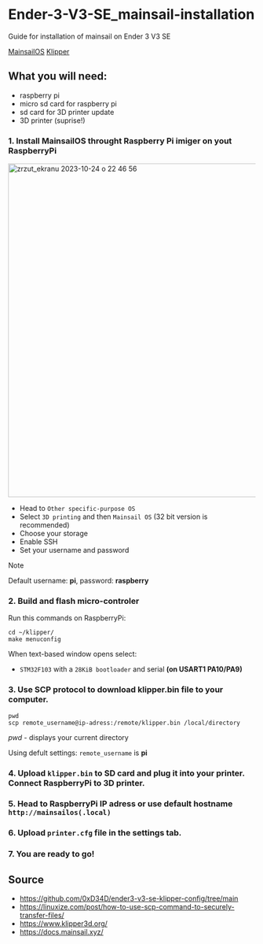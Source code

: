 # Ender-3-V3-SE_mainsail-installation
Guide for installation of mainsail on Ender 3 V3 SE

[MainsailOS](https://docs.mainsail.xyz/)
[Klipper](https://www.klipper3d.org/)

## What you will need:
- raspberry pi
- micro sd card for raspberry pi
- sd card for 3D printer update
- 3D printer (suprise!)

### 1. Install MainsailOS throught Raspberry Pi imiger on yout RaspberryPi
<img width="678" alt="zrzut_ekranu 2023-10-24 o 22 46 56" src="https://github.com/Kruszewski/Ender-3-V3-SE_mainsail-installation/assets/58085942/76ae2dc6-adee-4b42-9ac3-5c452a7dcff5">

- Head to ```Other specific-purpose OS```
- Select ```3D printing``` and then ```Mainsail OS``` (32 bit version is recommended)
- Choose your storage
- Enable SSH
- Set your username and password

> [!NOTE]
> Default username: **pi**, password: **raspberry**
  
### 2. Build and flash micro-controler


Run this commands on RaspberryPi:
```
cd ~/klipper/
make menuconfig
```

When text-based window opens select:
- ```STM32F103``` with a ```28KiB bootloader``` and serial **(on USART1 PA10/PA9)**
### 3. Use SCP protocol to download **klipper.bin** file to your computer.

```
pwd
scp remote_username@ip-adress:/remote/klipper.bin /local/directory
```
*pwd* - displays your current directory

Using defult settings:
```remote_username``` is **pi**

### 4. Upload ```klipper.bin``` to SD card and plug it into your printer. Connect RaspberryPi to 3D printer.
### 5. Head to RaspberryPi IP adress or use default hostname ```http://mainsailos(.local)```
### 6. Upload ```printer.cfg``` file in the settings tab.
### 7. You are ready to go!








## **Source**
- https://github.com/0xD34D/ender3-v3-se-klipper-config/tree/main
- https://linuxize.com/post/how-to-use-scp-command-to-securely-transfer-files/
- https://www.klipper3d.org/
- https://docs.mainsail.xyz/

